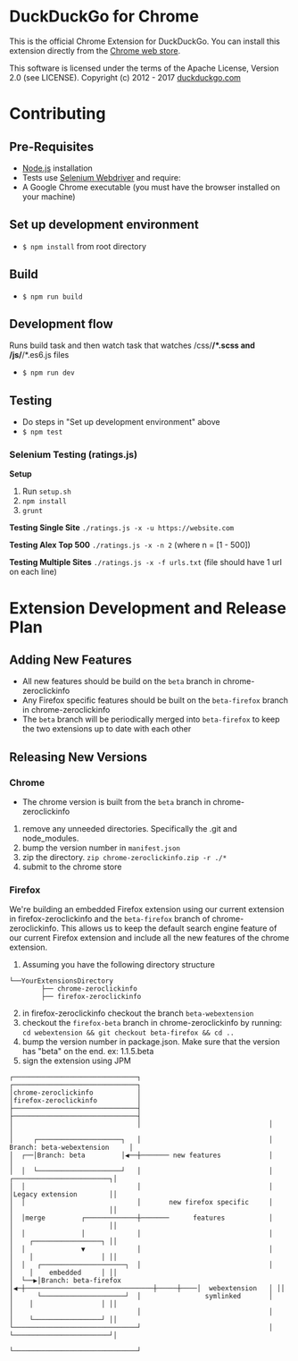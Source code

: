 # DuckDuckGo for Chrome

This is the official Chrome Extension for DuckDuckGo. You can install this extension directly from the [Chrome web store](https://chrome.google.com/webstore/detail/duckduckgo-for-chrome/bpphkkgodbfncbcpgopijlfakfgmclao?hl=en).

This software is licensed under the terms of the Apache License, Version 2.0 (see LICENSE). Copyright (c) 2012 - 2017 [duckduckgo.com](https://duckduckgo.com)

# Contributing

## Pre-Requisites
- [Node.js](https://nodejs.org) installation
- Tests use [Selenium Webdriver](http://seleniumhq.github.io/selenium/docs/api/javascript/index.html) and require:
- A Google Chrome executable (you must have the browser installed on your machine)

## Set up development environment
- `$ npm install` from root directory

## Build
- `$ npm run build`

## Development flow
Runs build task and then watch task that watches /css/**/*.scss and /js/**/*.es6.js files
- `$ npm run dev`

## Testing
- Do steps in "Set up development environment" above
- `$ npm test`

### Selenium Testing (ratings.js)

**Setup**
1. Run `setup.sh`
2. `npm install`
3. `grunt`

**Testing Single Site**
`./ratings.js -x -u https://website.com`

**Testing Alex Top 500**
`./ratings.js -x -n 2` (where n = [1 - 500])

**Testing Multiple Sites**
`./ratings.js -x -f urls.txt` (file should have 1 url on each line)

# Extension Development and Release Plan

## Adding New Features

- All new features should be build on the `beta` branch in chrome-zeroclickinfo
- Any Firefox specific features should be built on the `beta-firefox` branch in chrome-zeroclickinfo
- The `beta` branch will be periodically merged into `beta-firefox` to keep the two extensions up to date with each other

## Releasing New Versions

### Chrome

- The chrome version is built from the `beta` branch in chrome-zeroclickinfo
1. remove any unneeded directories. Specifically the .git and node_modules.
2. bump the version number in `manifest.json`
3. zip the directory. `zip chrome-zeroclickinfo.zip -r ./*`
4. submit to the chrome store

### Firefox

We're building an embedded Firefox extension using our current extension in firefox-zeroclickinfo and the `beta-firefox` branch of chrome-zeroclickinfo. This allows us to keep the default search engine feature of our current Firefox extension and include all the new features of the chrome extension.

1. Assuming you have the following directory structure

```
└──YourExtensionsDirectory
        ├── chrome-zeroclickinfo
        ├── firefox-zeroclickinfo
```

2. in firefox-zeroclickinfo checkout the branch `beta-webextension`
3. checkout the `firefox-beta` branch in chrome-zeroclickinfo by running: `cd webextension && git checkout beta-firefox && cd ..`
4. bump the version number in package.json. Make sure that the version has "beta" on the end. ex: 1.1.5.beta
5. sign the extension using JPM


```
┌───────────────────────────────┐                                ┌───────────────────────────────┐
│chrome-zeroclickinfo           │                                │firefox-zeroclickinfo          │
├───────────────────────────────┤                                ├───────────────────────────────┤
│                               │                                │                               │
│     ┌─────────────────────┐   │                                │ Branch: beta-webextension     │
│  ┌──│Branch: beta         │◀──┼─────── new features            │                               │
│  │  └─────────────────────┘   │                                │     ┌────────────────────────┐│
│  │                            │                                │     │Legacy extension        ││
│  │                            │       new firefox specific     │     │                        ││
│  │merge         ┌─────────────┼───────      features           │     │                        ││
│  │              │             │                                │     │    ┌─────────────────┐ ││
│  │              ▼             │                                │     │    │                 │ ││
│  │   ┌─────────────────────┐  │                                │     │    │    embedded     │ ││
│  └──▶│Branch: beta-firefox │◀─┼────────────────────────────────┼─────┼────│  webextension   │ ││
│      └─────────────────────┘  │                symlinked       │     │    │                 │ ││
│                               │                                │     │    └─────────────────┘ ││
└───────────────────────────────┘                                │     └────────────────────────┘│
                                                                 └───────────────────────────────┘

```
